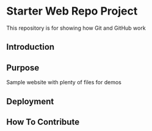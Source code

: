 # Starter Web Repo Project

This repository is for showing how Git and GitHub work

## Introduction

## Purpose

Sample website with plenty of files for demos

## Deployment

## How To Contribute
